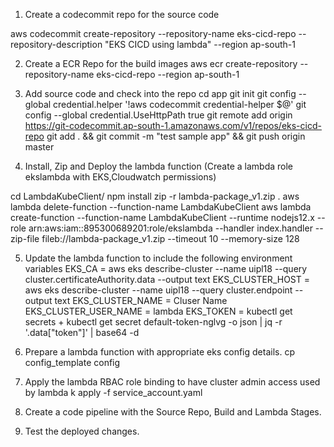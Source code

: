 1. Create a codecommit repo for the source code

aws codecommit create-repository --repository-name eks-cicd-repo --repository-description "EKS CICD using lambda" --region ap-south-1

2. Create a ECR Repo for the build images
aws ecr create-repository --repository-name eks-cicd-repo --region ap-south-1

3. Add source code and check into the repo
cd app
git init
git config --global credential.helper '!aws codecommit credential-helper $@'
git config --global credential.UseHttpPath true
git remote add origin https://git-codecommit.ap-south-1.amazonaws.com/v1/repos/eks-cicd-repo
git add . && git commit -m "test sample app" && git push origin master

4. Install, Zip and Deploy the lambda function (Create a lambda role ekslambda with EKS,Cloudwatch permissions)

cd LambdaKubeClient/
npm install
zip -r lambda-package_v1.zip .
aws lambda delete-function --function-name LambdaKubeClient
aws lambda create-function --function-name LambdaKubeClient --runtime nodejs12.x --role arn:aws:iam::895300689201:role/ekslambda --handler index.handler  --zip-file fileb://lambda-package_v1.zip --timeout 10 --memory-size 128

5. Update the lambda function to include the following environment variables
EKS_CA = aws eks describe-cluster --name uipl18 --query cluster.certificateAuthority.data --output text
EKS_CLUSTER_HOST = aws eks describe-cluster --name uipl18 --query cluster.endpoint --output text
EKS_CLUSTER_NAME = Cluser Name
EKS_CLUSTER_USER_NAME = lambda
EKS_TOKEN = kubectl get secrets + kubectl get secret default-token-nglvg -o json | jq -r '.data["token"]' | base64 -d

4. Prepare a lambda function with appropriate eks config details.
cp config_template config

6. Apply the lambda RBAC role binding to have cluster admin access used by lambda
k apply -f service_account.yaml

7. Create a code pipeline with the Source Repo, Build and Lambda Stages.

8. Test the deployed changes.